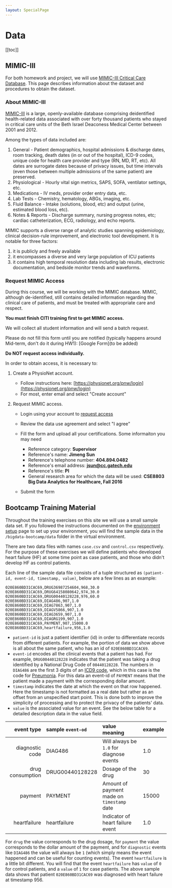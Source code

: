 ```yaml
---
layout: SpecialPage
---
```

# Data

[[toc]]

## MIMIC-III

For both homework and project, we will use [MIMIC-III Critical Care Database](https://mimic.mit.edu/about/mimic/). This page describes information about the dataset and procedures to obtain the dataset.

### About MIMIC-III

[MIMIC-III](https://mimic.mit.edu/about/mimic/) is a large, openly-available database comprising deidentified health-related data associated with over forty thousand patients who stayed in critical care units of the Beth Israel Deaconess Medical Center between 2001 and 2012.

Among the types of data included are:

1. General - Patient demographics, hospital admissions & discharge dates, room tracking, death dates (in or out of the hospital), ICD-9 codes, unique code for health care provider and type (RN, MD, RT, etc). All dates are surrogate dates because of privacy issues, but time intervals (even those between multiple admissions of the same patient) are preserved.
2. Physiological - Hourly vital sign metrics, SAPS, SOFA, ventilator settings, etc.
3. Medications - IV meds, provider order entry data, etc.
4. Lab Tests - Chemistry, hematology, ABGs, imaging, etc.
5. Fluid Balance - Intake (solutions, blood, etc) and output (urine, estimated blood loss, etc).
6. Notes & Reports - Discharge summary, nursing progress notes, etc; cardiac catheterization, ECG, radiology, and echo reports.

MIMIC supports a diverse range of analytic studies spanning epidemiology, clinical decision-rule improvement, and electronic tool development. It is notable for three factors:

1. it is publicly and freely available
2. it encompasses a diverse and very large population of ICU patients
3. it contains high temporal resolution data including lab results, electronic documentation, and bedside monitor trends and waveforms.

### Request MIMIC Access

During this course, we will be working with the MIMIC database. MIMIC, although de-identified, still contains detailed information regarding the clinical care of patients, and must be treated with appropriate care and respect.

**You must finish CITI training first to get MIMIC access.**

We will collect all student information and will send a batch request.

Please do not fill this form until you are notified (typically happens around Mid-term, don't do it during HW1): [Google Form](to be added)

**Do NOT request access individually.**

<NotInUse>

In order to obtain access, it is necessary to:

1. Create a PhysioNet account.
    - Follow instructions here: [https://physionet.org/pnw/login](https://physionet.org/pnw/login)
    - For most, enter email and select "Create account"

2. Request MIMIC access.
    - Login using your account to [request access](https://physionet.org/works/MIMICIIIClinicalDatabase/access.shtml)
    - Review the data use agreement and select "I agree"
    - Fill the form and upload all your certifications. Some informaiton you may need

        - Reference category: **Supervisor**
        - Reference's name: **Jimeng Sun**
        - Reference's telephone number: **404.894.0482**
        - Reference's email address: **jsun@cc.gatech.edu**
        - Reference's title: **PI**
        - General research area for which the data will be used: **CSE8803 Big Data Analytics for Healthcare, Fall 2016**
    - Submit the form

</NotInUse>

## Bootcamp Training Material

Throughout the training exercises on this site we will use a small sample data set. If you followed the instructions documented on the [environment setup](/env/) page to set up your environment, you will find the sample data in the `/bigdata-bootcamp/data` folder in the virtual environment.

There are two data files with names `case.csv` and `control.csv` respectively. For the purpose of these exercises we will define patients who developed heart failure (HF) at some time point as case patients, and those who didn't develop HF as control patients.

Each line of the sample data file consists of a tuple structured as `(patient-id, event-id, timestamp, value)`, below are a few lines as an example:

```
020E860BD31CAC69,DRUG36987254604,968,30.0
020E860BD31CAC69,DRUG64158080642,974,30.0
020E860BD31CAC69,DRUG00440128228,976,60.0
020E860BD31CAC69,DIAG486,907,1.0
020E860BD31CAC69,DIAG7863,907,1.0
020E860BD31CAC69,DIAGV5866,907,1.0
020E860BD31CAC69,DIAG3659,907,1.0
020E860BD31CAC69,DIAGRG199,907,1.0
020E860BD31CAC69,PAYMENT,907,15000.0
020E860BD31CAC69,heartfailure,956,1.0
```

- `patient-id` is just a patient identifier (id) in order to differentiate records from different patients. For example, the portion of data we show above is all about the same patient, who has an id of `020E860BD31CAC69`.
- `event-id` encodes all the clinical events that a patient has had. For example, `DRUG00440128228` indicates that the patient was taking a drug identified by a National Drug Code of `00440128228`. The numbers in `DIAG486` are the first 3 digits of an [ICD9 code](https://www.cms.gov/medicare-coverage-database/staticpages/icd-9-code-lookup.aspx), which in this case is the code for [Pneumonia](http://www.icd9data.com/2012/Volume1/460-519/480-488/486/486.htm). For this data an event-id of `PAYMENT` means that the patient made a payment with the corresponding dollar amount.
- `timestamp` indicates the date at which the event on that row happened. Here the timestamp is not formatted as a real date but rather as an offset from an unspecified start point. This is done both to improve the simplicity of processing and to protect the privacy of the patients' data.
- `value` is the associated value for an event. See the below table for a detailed description data in the value field.

|event type| sample `event-od`| value meaning| example|
|---------:|:-----------------|:-------------|:-------------|
|diagnostic code|DIAG486|Will always be `1.0` for diagnose events| 1.0 |
|drug consumption|DRUG00440128228|Dosage of the drug|30|
|payment|PAYMENT|Amount of payment made on `timestamp` date| 15000|
|heartfailure|heartfailure|Indicator of heart failure event| 1.0 |

<NotInUse>

For `drug` the value corresponds to the drug dosage, for `payment` the value corresponds to the dollar amount of the payment, and for `diagnostic` events like `DIAG486` the value will always be `1` (which simply means the event happened and can be useful for counting events). The event `heartfailure` is a little bit different. You will find that the event `heartfailure` has `value` of `0` for control patients, and a `value` of `1` for case patients. The above sample data shows that patient `020E860BD31CAC69` was diagnosed with heart failure at timestamp 956.

</NotInUse>
